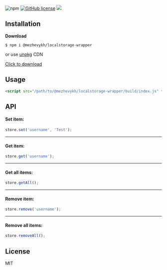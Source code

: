 ![npm](https://img.shields.io/npm/v/@mezhevykh/localstorage-wrapper?style=flat-square)
[![GitHub license](https://img.shields.io/github/license/mezhevykh223571/localStorage-wrapper?style=flat-square)](https://github.com/mezhevykh223571/localStorage-wrapper/blob/master/LICENSE)
[![](https://data.jsdelivr.com/v1/package/npm/@mezhevykh/localstorage-wrapper/badge)](https://www.jsdelivr.com/package/npm/@mezhevykh/localstorage-wrapper)

## Installation

**Download**

    $ npm i @mezhevykh/localstorage-wrapper

or use [unpkg](https://unpkg.com/@mezhevykh/localstorage-wrapper/build/index.js) CDN

[Click to download](https://github.com/mezhevykh223571/localStorage-wrapper/archive/archive/master.zip)

## Usage

```html
<script src="/path/to/@mezhevykh/localstorage-wrapper/build/index.js" type="text/javascript"></script>
```

## API

#### Set item:

```js
store.set('username', 'Test');
```

---

#### Get item:

```js
store.get('username');
```

---

#### Get all items:

```js
store.getAll();
```

---

#### Remove item:

```js
store.remove('username');
```

---

#### Remove all items:

```js
store.removeAll();
```

## License

MIT

